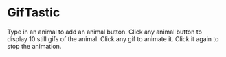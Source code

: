# GifTastic

Type in an animal to add an animal button. Click any animal button to display 10 still gifs of the animal. Click any gif to animate it. Click it again to stop the animation.